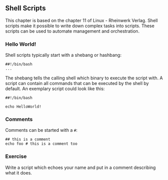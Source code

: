 ## Shell Scripts
This chapter is based on the chapter 11 of Linux - Rheinwerk Verlag.
Shell scripts make it possible to write down complex tasks into scripts. These scripts can be used to automate management and orchestration.

### Hello World!
Shell scripts typically start with a shebang or hashbang:

~~~~
##!/bin/bash
...
~~~~
The shebang tells the calling shell which binary to execute the script with.
A script can contain all commands that can be executed by the shell by default. An exemplary script could look like this:

~~~~
##!/bin/bash

echo HelloWorld!
~~~~

### Comments
Comments can be started with a `#`:

~~~~
## this is a comment
echo foo # this is a comment too
~~~~

### Exercise
Write a script which echoes your name and put in a comment describing what it does.


